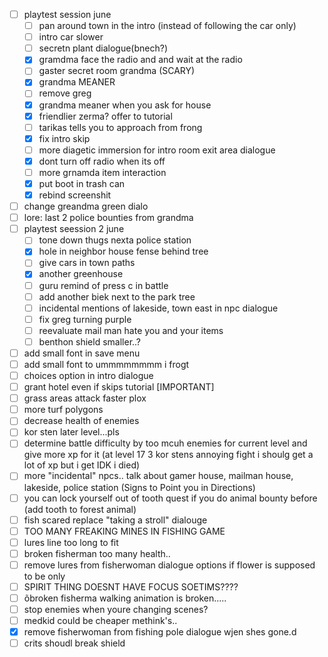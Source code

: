 - [ ] playtest session june
	- [ ] pan around town in the intro (instead of following the car only)
	- [ ] intro car slower
	- [ ] secretn plant dialogue(bnech?)
	- [x] gramdma face the radio and and wait at the radio
	- [ ] gaster secret room grandma (SCARY)
	- [x] grandma MEANER
	- [ ] remove greg
	- [x] grandma meaner when you ask for house
	- [x] friendlier zerma? offer to tutorial
	- [ ] tarikas tells you to approach from frong
	- [x] fix intro skip
	- [ ] more diagetic immersion for intro room exit area dialogue
	- [x] dont turn off radio when its off
	- [ ] more grnamda item interaction
	- [x] put boot in trash can
	- [x] rebind screenshit
- [ ] change greandma green dialo
- [ ] lore: last 2 police bounties from grandma
- [ ] playtest seession 2 june
	- [ ] tone down thugs nexta police station
	- [x] hole in neighbor house fense behind tree
	- [ ] give cars in town paths
	- [x] another greenhouse
	- [ ] guru remind of press c in battle
	- [ ] add another biek next to the park tree
	- [ ] incidental mentions of lakeside, town east in npc dialogue
	- [ ] fix greg turning purple
	- [ ] reevaluate mail man hate you and your items
	- [ ] benthon shield smaller..?
- [ ] add small font in save menu
- [ ] add small font to ummmmmmmm i frogt
- [ ] choices option in intro dialogue
- [ ] grant hotel even if skips tutorial [IMPORTANT]
- [ ] grass areas attack faster plox
- [ ] more turf polygons
- [ ] decrease health of enemies
- [ ] kor sten later level...pls
- [ ] determine battle difficulty by too mcuh enemies for current level and give more xp for it (at level 17 3 kor stens annoying fight i shoulg get a lot of xp but i get IDK i died)
- [ ] more "incidental" npcs.. talk about gamer house, mailman house, lakeside, police station (Signs to Point you in Directions)
- [ ] you can lock yourself out of tooth quest if you do animal bounty before (add tooth to forest animal)
- [ ] fish scared replace "taking a stroll" dialouge
- [ ] TOO MANY FREAKING MINES IN FISHING GAME
- [ ] lures line too long to fit
- [ ] broken fisherman too many health..
- [ ] remove lures from fisherwoman dialogue options if flower is supposed to be only
- [ ] SPIRIT THING DOESNT HAVE FOCUS SOETIMS????
- [ ] õbroken fisherma  walking animation is broken.....
- [ ] stop enemies when youre changing scenes?
- [ ] medkid could be cheaper methink's..
- [x] remove fisherwoman from fishing pole dialogue wjen shes gone.d
- [ ] crits shoudl break shield